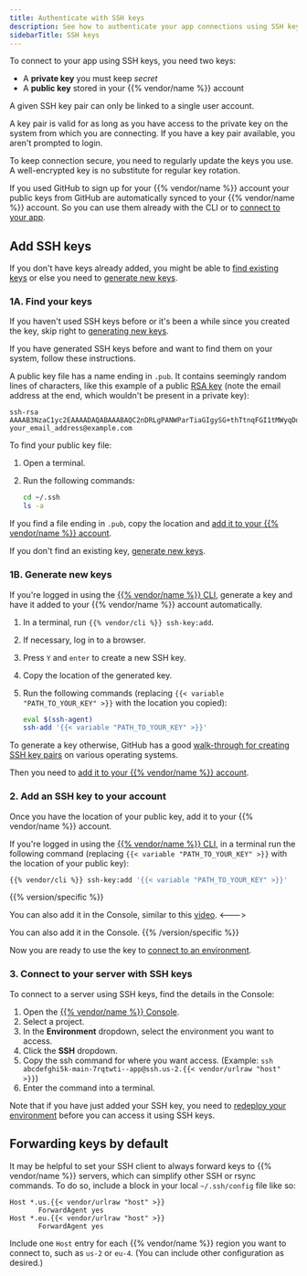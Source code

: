```yaml
---
title: Authenticate with SSH keys
description: See how to authenticate your app connections using SSH keys.
sidebarTitle: SSH keys
---
```


To connect to your app using SSH keys, you need two keys:

* A **private key** you must keep _secret_
* A **public key** stored in your {{% vendor/name %}} account

A given SSH key pair can only be linked to a single user account.

A key pair is valid for as long as you have access to the private key on the system from which you are connecting.
If you have a key pair available, you aren't prompted to login.

To keep connection secure, you need to regularly update the keys you use.
A well-encrypted key is no substitute for regular key rotation.

If you used GitHub to sign up for your {{% vendor/name %}} account
your public keys from GitHub are automatically synced to your {{% vendor/name %}} account.
So you can use them already with the CLI or to [connect to your app](/development/ssh/_index.md#2-connect-to-an-app-with-ssh).

## Add SSH keys

If you don't have keys already added,
you might be able to [find existing keys](#1a-find-your-keys) or else you need to [generate new keys](#1b-generate-new-keys).

### 1A. Find your keys

If you haven't used SSH keys before or it's been a while since you created the key,
skip right to [generating new keys](#1b-generate-new-keys).

If you have generated SSH keys before and want to find them on your system,
follow these instructions.

A public key file has a name ending in `.pub`.
It contains seemingly random lines of characters,
like this example of a public [RSA key](https://en.wikipedia.org/wiki/RSA_%28cryptosystem%29)
(note the email address at the end, which wouldn't be present in a private key):

```text
ssh-rsa AAAAB3NzaC1yc2EAAAADAQABAAABAQC2nDRLgPANWParTiaGIgySG+thTtnqFGI1tMWyqDdfvH+5hL91w2tK9PzaP+NJ5hA/cOyh30YRFb52Y64toU16Ko5K1mLqNFJajjWEI5Y4VukG6betrWfqdQ7XBr/s7nBuDOFQ5+eKbvug4rRSCSo8CsEI1eI0VNQkC9HJWYK28k7KurMdTN7X/Z/4vknM4/Rm2bnMk2idoORQgomeZS1p3GkG8dQs/c0j/b4H7azxnqdcCaR4ahbytX3d49BN0WwE84C+ItsnkCt1g5tVADPrab+Ywsm/FTnGY3cJKKdOAHt7Ls5lfpyyug2hNAFeiZF0MoCekjDZ2GH2xdFc7AX/ your_email_address@example.com
```

To find your public key file:

1. Open a terminal.
2. Run the following commands:

   ```bash
   cd ~/.ssh
   ls -a
   ```

If you find a file ending in `.pub`,
copy the location and [add it to your {{% vendor/name %}} account](#2-add-an-ssh-key-to-your-account).

If you don't find an existing key, [generate new keys](#1b-generate-new-keys).

### 1B. Generate new keys

If you're logged in using the [{{% vendor/name %}} CLI](/development/ssh/_index.md#1-authenticate-with-the-cli),
generate a key and have it added to your {{% vendor/name %}} account automatically.

1. In a terminal, run `{{% vendor/cli %}} ssh-key:add`.
1. If necessary, log in to a browser.
1. Press `Y` and `enter` to create a new SSH key.
1. Copy the location of the generated key.
1. Run the following commands (replacing `{{< variable "PATH_TO_YOUR_KEY" >}}` with the location you copied):

   ```bash
   eval $(ssh-agent)
   ssh-add '{{< variable "PATH_TO_YOUR_KEY" >}}'
   ```

To generate a key otherwise, GitHub has a good [walk-through for creating SSH key pairs](https://docs.github.com/en/authentication/connecting-to-github-with-ssh/generating-a-new-ssh-key-and-adding-it-to-the-ssh-agent) on various operating systems.

Then you need to [add it to your {{% vendor/name %}} account](#2-add-an-ssh-key-to-your-account).

### 2. Add an SSH key to your account

Once you have the location of your public key, add it to your {{% vendor/name %}} account.

If you're logged in using the [{{% vendor/name %}} CLI](/development/ssh/_index.md#1-authenticate-with-the-cli),
in a terminal run the following command (replacing `{{< variable "PATH_TO_YOUR_KEY" >}}` with the location of your public key):

```bash
{{% vendor/cli %}} ssh-key:add '{{< variable "PATH_TO_YOUR_KEY" >}}'
```

{{% version/specific %}}
<!-- Platform.sh -->
You can also add it in the Console,
similar to this [video](https://docs.platform.sh/videos/management-console/add-ssh-mc.mp4).
<--->
<!-- Upsun -->
You can also add it in the Console.
{{% /version/specific %}}

Now you are ready to use the key to [connect to an environment](/development/ssh/_index.md#2-connect-to-an-app-with-ssh).

### 3. Connect to your server with SSH keys

To connect to a server using SSH keys, find the details in the Console:

1. Open the [{{% vendor/name %}} Console](https://console.platform.sh/).
1. Select a project.
1. In the **Environment** dropdown, select the environment you want to access.
1. Click the **SSH** dropdown.
1. Copy the ssh command for where you want access.
   (Example: `ssh abcdefghi5k-main-7rqtwti--app@ssh.us-2.{{< vendor/urlraw "host" >}}`)
1. Enter the command into a terminal.

Note that if you have just added your SSH key,
you need to [redeploy your environment](/development/ssh/troubleshoot-ssh.md#redeploy-your-environment) before you can access it using SSH keys.

## Forwarding keys by default

It may be helpful to set your SSH client to always forward keys to {{% vendor/name %}} servers, which can simplify other SSH or rsync commands.
To do so, include a block in your local `~/.ssh/config` file like so:

```text
Host *.us.{{< vendor/urlraw "host" >}}
       ForwardAgent yes
Host *.eu.{{< vendor/urlraw "host" >}}
       ForwardAgent yes
```

Include one `Host` entry for each {{% vendor/name %}} region you want to connect to, such as `us-2` or `eu-4`.
(You can include other configuration as desired.)
